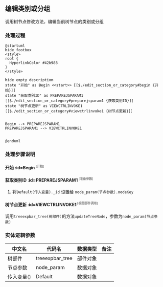 ## 编辑类别或分组 <!-- {docsify-ignore-all} -->

   调用树节点修改方法，编辑当前树节点的类别或分组

### 处理过程

```plantuml
@startuml
hide footbox
<style>
root {
  HyperlinkColor #42b983
}
</style>

hide empty description
state "开始" as Begin <<start>> [[$./edit_section_or_category#begin {开始}]]
state "获取类别ID" as PREPAREJSPARAM1  [[$./edit_section_or_category#preparejsparam1 {获取类别ID}]]
state "树节点更新" as VIEWCTRLINVOKE1  [[$./edit_section_or_category#viewctrlinvoke1 {树节点更新}]]


Begin --> PREPAREJSPARAM1
PREPAREJSPARAM1 --> VIEWCTRLINVOKE1


@enduml
```


### 处理步骤说明

#### 开始 :id=Begin<sup class="footnote-symbol"> <font color=gray size=1>[开始]</font></sup>




#### 获取类别ID :id=PREPAREJSPARAM1<sup class="footnote-symbol"> <font color=gray size=1>[准备参数]</font></sup>



1. 将`Default(传入变量)._id` 设置给  `node_param(节点参数).nodeKey`

#### 树节点更新 :id=VIEWCTRLINVOKE1<sup class="footnote-symbol"> <font color=gray size=1>[视图部件调用]</font></sup>



调用`treeexpbar_tree(树部件)`的方法`updateTreeNode`，参数为`node_param(节点参数)`


### 实体逻辑参数

|    中文名   |    代码名    |  数据类型      |备注 |
| --------| --------| --------  | --------   |
|树部件|treeexpbar_tree|部件对象||
|节点参数|node_param|数据对象||
|传入变量(<i class="fa fa-check"/></i>)|Default|数据对象||
